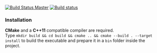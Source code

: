[![Build Status Master](https://travis-ci.org/cenit/split_module_files.png?branch=master)](https://travis-ci.org/cenit/split_module_files "master")
[![Build status](https://ci.appveyor.com/api/projects/status/ahnn9y9c810h4fcl?svg=true)](https://ci.appveyor.com/project/cenit/split-module-files)


### Installation
**CMake** and a **C++11** compatible compiler are required.  
Type `mkdir build && cd build && cmake .. && cmake --build . --target install` to build the executable and prepare it in a `bin` folder inside the project.


